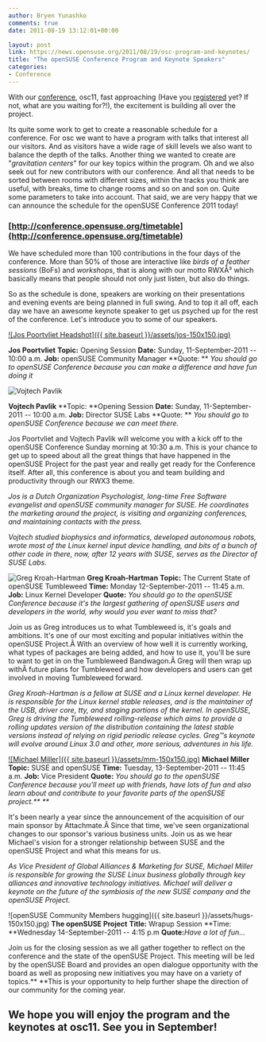 ```yaml
---
author: Bryen Yunashko
comments: true
date: 2011-08-19 13:12:01+00:00

layout: post
link: https://news.opensuse.org/2011/08/19/osc-program-and-keynotes/
title: "The openSUSE Conference Program and Keynote Speakers"
categories:
- Conference
---
```

With our [conference](https://news.opensuse.org/2011/08/15/osc11/), osc11, fast approaching (Have you [registered](http://conference.opensuse.org/register) yet? If not, what are you waiting for?!), the excitement is building all over the project.

Its quite some work to get to create a reasonable schedule for a conference. For osc we want to have a program with talks that interest all our visitors. And as visitors have a wide rage of skill levels we also want to balance the depth of the talks. Another thing we wanted to create are "_gravitation centers_" for our key topics within the program. Oh and we also seek out for new contributors with our conference. And all that needs to be sorted between rooms with different sizes, within the tracks you think are useful, with breaks, time to change rooms and so on and son on. Quite some parameters to take into account. That said, we are very happy that we can announce the schedule for the openSUSE Conference 2011 today!



### [http://conference.opensuse.org/timetable](http://conference.opensuse.org/timetable)



We have scheduled more than 100 contributions in the four days of the conference. More than 50% of those are interactive like _birds of a feather sessions_ (BoFs) and _workshops_, that is along with our motto RWXÂ³ which basically means that people should not only just listen, but also do things.

So as the schedule is done, speakers are working on their presentations and evening events are being planned in full swing. And to top it all off, each day we have an awesome keynote speaker to get us psyched up for the rest of the conference. Let's introduce you to some of our speakers.

<!-- more -->






[![Jos Poortvliet Headshot]({{ site.baseurl }}/assets/jos-150x150.jpg)](https://news.opensuse.org/2011/08/19/osc-program-and-keynotes/jos/)




**Jos Poortvliet**
**Topic:** Opening Session
**Date:** Sunday, 11-September-2011 -- 10:00 a.m.
**Job:** openSUSE Community Manager
**Quote: ** _You should go to openSUSE Conference because you can make a difference and have fun doing it_










![Vojtech Pavlik](/wp-content/uploads/2011/08/vojtech-236x300.jpg)




**Vojtech Pavlik**
**Topic: **Opening Session
**Date:** Sunday, 11-September-2011 -- 10:00 a.m.
**Job:** Director SUSE Labs
**Quote: ** _You should go to openSUSE Conference because we can meet there._





  

Jos Poortvliet and Vojtech Pavlik will welcome you with a kick off to the openSUSE Conference Sunday morning at 10:30 a.m. This is your chance to get up to speed about all the great things that have happened in the openSUSE Project for the past year and really get ready for the Conference itself. After all, this conference is about you and team building and productivity through our RWX3 theme.


_Jos is a Dutch Organization Psychologist, long-time Free Software evangelist and openSUSE community manager for SUSE. He coordinates the marketing around the project, is visiting and organizing conferences, and maintaining contacts with the press._




_Vojtech studied biophysics and informatics, developed autonomous robots, wrote most of the Linux kernel input device handling, and bits of a bunch of other code in there, now, after 12 years with SUSE, serves as the Director of SUSE Labs._






![Greg Kroah-Hartman](/wp-content/uploads/2011/08/gregkh.200-150x150.png)
**Greg Kroah-Hartman**
**Topic:** The Current State of openSUSE Tumbleweed
**Time:** Monday 12-September-2011 -- 11:45 a.m.
**Job:** Linux Kernel Developer
**Quote:** _You should go to the openSUSE Conference because it's the largest gathering of openSUSE users and developers in the world, why would you ever want to miss that?_


Join us as Greg introduces us to what Tumbleweed is, it's goals and ambitions. It's one of our most exciting and popular initiatives within the openSUSE Project.Â With an overview of how well it is currently working, what types of packages are being added, and how to use it, you'll be sure to want to get in on the Tumbleweed Bandwagon.Â Greg will then wrap up withÂ future plans for Tumbleweed and how developers and users can get involved in moving Tumbleweed forward.


_Greg Kroah-Hartman is a fellow at SUSE and a Linux kernel developer. He is responsible for the Linux kernel stable releases, and is the maintainer of the USB, driver core, tty, and staging portions of the kernel. In openSUSE, Greg is driving the Tumbleweed rolling-release which aims to provide a rolling updates version of the distribution containing the latest stable versions instead of relying on rigid periodic release cycles. Greg™s keynote will evolve around Linux 3.0 and other, more serious, adventures in his life._





[![Michael Miller]({{ site.baseurl }}/assets/mm-150x150.jpg)](https://news.opensuse.org/2011/08/19/osc-program-and-keynotes/mm/)
**Michael Miller**
**Topic:** SUSE and openSUSE
**Time:** Tuesday, 13-September-2011 -- 11:45 a.m.
**Job:** Vice President
**Quote:** _You should go to the openSUSE Conference because you'll meet up with friends, have lots of fun and also learn about and contribute to your favorite parts of the openSUSE project.** **_




It's been nearly a year since the announcement of the acquisition of our main sponsor by Attachmate.Â Since that time, we've seen organizational changes to our sponsor's various business units. Join us as we hear Michael's vision for a stronger relationship between SUSE and the openSUSE Project and what this means for us.



_As Vice President of Global Alliances & Marketing for SUSE, Michael Miller is responsible for growing the SUSE Linux business globally through key alliances and innovative technology initiatives. Michael will deliver a keynote on the future of the symbiosis of the new SUSE company and the openSUSE Project._






![openSUSE Community Members hugging]({{ site.baseurl }}/assets/hugs-150x150.jpg)
**The openSUSE Project**
**Title:** Wrapup Session
**Time: **Wednesday 14-September-2011 -- 4:15 p.m
**Quote:**_Have a lot of fun..._




Join us for the closing session as we all gather together to reflect on the conference and the state of the openSUSE Project. This meeting will be led by the openSUSE Board and provides an open dialogue opportunity with the board as well as proposing new initiatives you may have on a variety of topics.** **This is your opportunity to help further shape the direction of our community for the coming year.



## We hope you will enjoy the program and the keynotes at osc11. See you in September!

		
